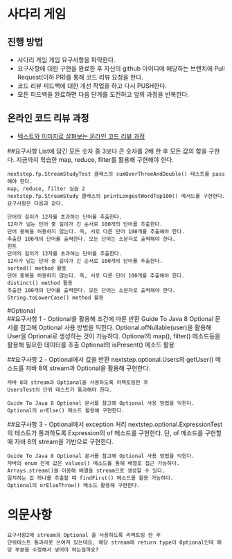 # 사다리 게임
## 진행 방법
* 사다리 게임 게임 요구사항을 파악한다.
* 요구사항에 대한 구현을 완료한 후 자신의 github 아이디에 해당하는 브랜치에 Pull Request(이하 PR)를 통해 코드 리뷰 요청을 한다.
* 코드 리뷰 피드백에 대한 개선 작업을 하고 다시 PUSH한다.
* 모든 피드백을 완료하면 다음 단계를 도전하고 앞의 과정을 반복한다.

## 온라인 코드 리뷰 과정
* [텍스트와 이미지로 살펴보는 온라인 코드 리뷰 과정](https://github.com/nextstep-step/nextstep-docs/tree/master/codereview)

##요구사항
    List에 담긴 모든 숫자 중 3보다 큰 숫자를 2배 한 후 모든 값의 합을 구한다. 
    지금까지 학습한 map, reduce, filter를 활용해 구현해야 한다.

    nextstep.fp.StreamStudyTest 클래스의 sumOverThreeAndDouble() 테스트를 pass해야 한다.
    map, reduce, filter 실습 2
    nextstep.fp.StreamStudy 클래스의 printLongestWordTop100() 메서드를 구현한다. 
    요구사항은 다음과 같다.

    단어의 길이가 12자를 초과하는 단어를 추출한다.
    12자가 넘는 단어 중 길이가 긴 순서로 100개의 단어를 추출한다.
    단어 중복을 허용하지 않는다. 즉, 서로 다른 단어 100개를 추출해야 한다.
    추출한 100개의 단어를 출력한다. 모든 단어는 소문자로 출력해야 한다.
    힌트
    단어의 길이가 12자를 초과하는 단어를 추출한다.
    12자가 넘는 단어 중 길이가 긴 순서로 100개의 단어를 추출한다.
    sorted() method 활용
    단어 중복을 허용하지 않는다. 즉, 서로 다른 단어 100개를 추출해야 한다.
    distinct() method 활용
    추출한 100개의 단어를 출력한다. 모든 단어는 소문자로 출력해야 한다.
    String.toLowerCase() method 활용
    
    
 #Optional   
 ##요구사항 1 - Optional을 활용해 조건에 따른 반환
    Guide To Java 8 Optional 문서를 참고해 Optional 사용 방법을 익힌다.
    Optional.ofNullable(user)을 활용해 User을 Optional로 생성하는 것이 가능하다.
    Optional의 map(), filter() 메소드등을 활용해 필요한 데이터를 추출
    Optional의 isPresent() 메소드 활용
  
 ##요구사항 2 - Optional에서 값을 반환
    nextstep.optional.Users의 getUser() 메소드를 자바 8의 
    stream과 Optional을 활용해 구현한다.
    
    자바 8의 stream과 Optional을 사용하도록 리팩토링한 후 
    UsersTest의 단위 테스트가 통과해야 한다.
    
    Guide To Java 8 Optional 문서를 참고해 Optional 사용 방법을 익힌다.
    Optional의 orElse() 메소드 활용해 구현한다.
 
 ##요구사항 3 - Optional에서 exception 처리
    nextstep.optional.ExpressionTest의 테스트가 통과하도록 Expression의 of 메소드를 구현한다.
    단, of 메소드를 구현할 때 자바 8의 stream을 기반으로 구현한다.
    
    Guide To Java 8 Optional 문서를 참고해 Optional 사용 방법을 익힌다.
    자바의 enum 전체 값은 values() 메소드를 통해 배열로 접근 가능하다.
    Arrays.stream()을 이용해 배열을 stream으로 생성할 수 있다.
    일치하는 값 하나를 추출할 때 findFirst() 메소드를 활용 가능하다.
    Optional의 orElseThrow() 메소드 활용해 구현한다.
    
 # 의문사항
    요구사항2에 stream과 Optional 을 사용하도록 리팩토링 한 후
    단위테스트 통과라로 쓰여져 있는데요, 해당 stream에 return type이 Optional인데 해당 부분을 수정해서 넣어야 하는걸까요?
    
    